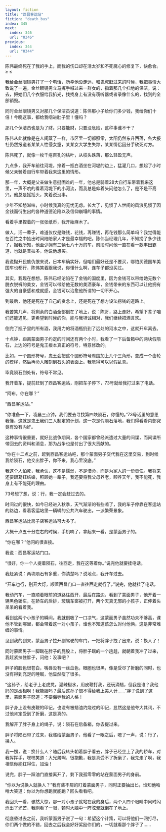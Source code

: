 ```yaml
---
layout: fiction
title: "西昌客运站"
fiction: "death_bus"
index: 345
next:
  index: 346
  url: "0346"
previous:
  index: 344
  url: "0344"
---
```

陈伟最终死在了我的手上，而我的伤口却在活太岁和不死魔心的修复下，快愈合。 ≥ ≤

我给金丝眼镜男打了一个电话，所幸他没走远，和鬼叔赶过来的时候，我把事情大致说了一遍，金丝眼镜男立马挥手喊过来一群女的，指着那几个扫地的保洁，说：去，把她们几个衣服给我扒光，找找身上有没有窃听器或者录像什么的，找到的全部销毁。

同时金丝眼镜男又对那几个保洁员说道：陈伟那小子给你们多少钱，我给你们十倍！今晚这事，都给我咽进肚子里！懂吗？

那几个保洁员也是为了财，只要能财，只要没危险，这种事谁不干？

陈伟从此就像是在人间蒸了一样，市区里一切都照常，太阳仍然东升西落，各大报社仍然报道者某某人性侵女童，某某女大学生失踪，某某情侣因分手砍死对方。

陈伟死了，就像一枚千疮百孔的枯叶，从枝头跌落，那么轻盈无声。

九点多，我开车前往河堤，拎着一瓶白酒坐在河堤的边上，猛灌几口，想起了小时候父亲骑着自行车带着我来这里的情形。

那一年，大概是父亲做生意挺困难的一年，他总是骑着28大自行车带着我来这里，一声不吭的看着河堤下的小河流，而我总是仰着头问他怎么了，是不是不高兴。他总是摇摇头，笑着说没事。

少年不知愁滋味，小时候我真的无忧无虑。长大了，见惯了人世间的风浪见惯了因金钱而衍生出的各种道德沦陷以及信仰崩塌的事情。

看着手里捏着的一张张纸币，我开始麻木了。

做人，活一辈子，难道仅仅是赚钱，花钱，再赚钱，再花钱那么简单吗？我觉得能在百忙之中抽出时间陪陪家人才是最幸福的吧。陈伟当经理几年，不知捞了多少钱了，据我所知，他至少拥有三辆七八十万的车，前段时间他一直在看一款丰田霸道，也就是普拉多，他说他想买。

我说抛开民族仇恨来说，日本车确实好，但咱们最好还是不要买，哪怕买德国车美国车也都行，陈伟笑着跟我说，你懂什么啊，连车子都没买过。

其实，我现在想想，陈伟已经沦陷在了金钱的国度里，因为金钱可以带给她无数个脱衣脱裤的美女，金钱可以带给他无数的美酒豪车，金钱带来的东西可以让他拥有强大的自豪感和成就感，金钱可以治愈他所谓的一切不开心。

到最后，他还是死在了自己的贪念上，还是死在了想方设法捞钱的道路上。

我苦笑几声，将剩余的白酒全部倒在了地上，说：陈哥，路上走好，希望下辈子咱们还能遇见，更希望到时候的你，能与我坦诚相对，我们继续把酒言欢。

倒完了瓶子里的所有酒，我用力的将酒瓶扔到了远处的河水之中，这就开车离去。

十点钟，距离蒙面男子约定的时间还有两个小时，我看了一下后备箱中的两块假陨石，上边的符号是鬼王根本真正的符号，特意修改的。

比如，一个圆形符号，鬼王会把这个圆形符号周围加上几个三角形，变成一个齿轮的模样，然后再命人雕刻到石头的表面上。我觉得可以以假乱真。

毕竟陨石到处有，符号不常见。

我开着车，提前赶到了西昌客运站，刚把车子停下，73号就给我打过来了电话。

“阿布，你在哪？”

“西昌客运站。”

“你准备一下，凌晨三点钟，我们要去寻找第四块陨石，你懂的。”73号话里的意思我懂，这就是鬼王我们三人制定的计划，这一次是假陨石落地，我们得看看内部究竟有没有内奸。

这种事情很重要，就好比战争期间，各个国家都曾经派遣过大量的间谍，而间谍所带回去的资料和消息，那为战争也是付出了很大贡献的。

“你在十二点之前，赶到西昌客运站吧，那个蒙面男子交代我在这里交易，到时候我给陨石，他交出胖子，你不来，我心里没底。”

我这个人怕死，我承认，这不是懦弱，不是惜命，而是为家人的一份责任。我将来还要跟葛钰结婚，照顾她一辈子，我还要将我父母养老，颐养天年，我不能死，我身上有不能死的理由。

73号想了想，说：行，我一定会赶过去的。

时间过的很快，如今已经进入秋季，天气渐渐的有些凉了，我的车子停靠在客运站的路边，看着客运站里一辆辆的公共汽车驶出，一派繁荣景象。

西昌客运站比房子店客运站可大多了。

大概十点五十分左右的时候，手机响了，拿起来一看，是蒙面男子的。

“你在哪？”他问的很直接。

我说：西昌客运站门口。

“很好，你一个人提着陨石，往西走，我在这等着你。”说完他就要挂电话。

我赶紧说：两块陨石有多重，你清楚吗？说地点，我开车过去。

“开车也行，别开大灯，顺着西昌门口一直往西走就行了。”说完，他就挂了电话。

我动汽车，一直顺着眼前的道路往西开，最后在路边，看到了蒙面男子，他开着一辆黑色轿车，在轿车的后排，玻璃车窗被打开，两个天真无邪的小孩子，正伸着头呆呆的看着我。

看到这两个小孩子的瞬间，我就倒吸了一口凉气，这蒙面男子虽然功夫不够高，课他不管到哪里，都会带着这一对小孩子，谁也不知道该怎么对付他俩，这是非常难缠的事情。

见到我的到来，蒙面男子拉开副驾驶的车门，一把将胖子拽了出来，说：换人了！

同时蒙面男子一脚踹在胖子的屁股上，将胖子踹的一个趔趄，就朝着我冲了过来，我赶紧扶住胖子，问他：没事吧？

胖子的脸色很苍白，嘴唇没有一丝血色，眼圈也很黑，像是受尽了折磨的同时，也没有得到充足的睡眠，他显然瘦了很多。

“这孙子，给老子上老虎凳，灌辣椒水，用皮鞭打我，还玩滴蜡，但我是谁？我他妈的是丞相啊！我能服吗？最后这孙子恨不得给我上美人计……”胖子说到了这里，蒙面男子怒道：不要侮辱我的人格！

胖子身上没有皮鞭的印记，也没有被蜡油灼烧过的印记，显然这是他夸大其词，不过他肯定受到了折磨，这是真的。

我解开了胖子身上的绳子，说：陨石在后备箱，你去提过来。

胖子将陨石带了过来，我递给蒙面男子，他看了一眼之后，嗯了一声，说：行了，换人。

我一愣，说：换什么人？随后我转头朝着胖子看去，胖子已经坐上了我的轿车，对我挥挥手，嘿嘿笑道：大兄弟啊，很抱歉，我是真受不了折磨了，我先走了啊，我相信你能扛得住，加油！

说完，胖子一踩油门直接离开了，剩下我孤零零的站在蒙面男子的身前。

“你以为说换人就换人？”我有些不屑的盯着蒙面男子，同时正要抽出匕，谁知他哈哈大笑道：你以为你想跑就能跑？回头看看吧。

我回头一看，骇然大惊，那一对小孩子就站在我的身后，两个人四个眼睛中同时闪烁出了光芒，我刚看了一眼，顿时大脑中一阵眩晕就倒在了地上。

彻底昏过去之前，我听蒙面男子说了一句：希望这个计策，可以将他们一网打尽，你们两个做的不错，回去之后我会好好奖励你们的，一切就看那个胖子了……